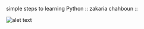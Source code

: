simple steps to learning Python
:: zakaria chahboun ::

![alet text](https://upload.wikimedia.org/wikipedia/commons/thumb/c/c3/Python-logo-notext.svg/2000px-Python-logo-notext.svg.png)
